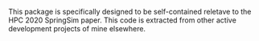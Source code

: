 
This package is specifically designed to be self-contained reletave to
the HPC 2020 SpringSim paper. This code is extracted from other active
development projects of mine elsewhere.
